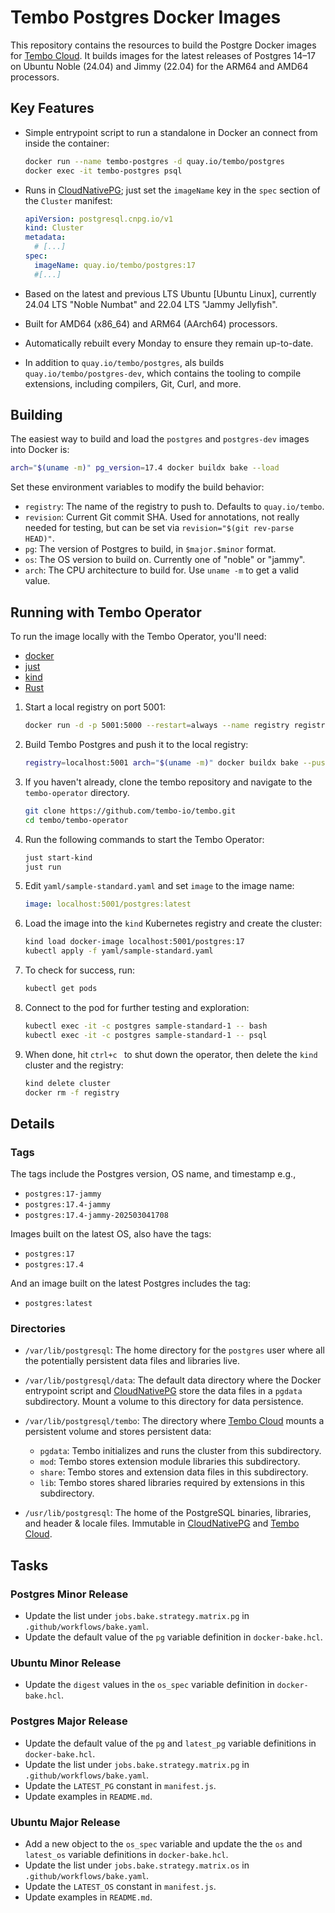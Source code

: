 # Tembo Postgres Docker Images

This repository contains the resources to build the Postgre Docker images for
[Tembo Cloud]. It builds images for the latest releases of Postgres 14–17 on
Ubuntu Noble (24.04) and Jimmy (22.04) for the ARM64 and AMD64 processors.

## Key Features

*   Simple entrypoint script to run a standalone in Docker an connect from
    inside the container:

    ```sh
    docker run --name tembo-postgres -d quay.io/tembo/postgres
    docker exec -it tembo-postgres psql
    ```

*   Runs in [CloudNativePG]; just set the `imageName` key in the `spec`
    section of the `Cluster` manifest:

    ```yaml
    apiVersion: postgresql.cnpg.io/v1
    kind: Cluster
    metadata:
      # [...]
    spec:
      imageName: quay.io/tembo/postgres:17
      #[...]
    ```

*   Based on the latest and previous LTS Ubuntu [Ubuntu Linux], currently
    24.04 LTS "Noble Numbat" and 22.04 LTS "Jammy Jellyfish".

*   Built for AMD64 (x86_64) and ARM64 (AArch64) processors.

*   Automatically rebuilt every Monday to ensure they remain up-to-date.

*   In addition to `quay.io/tembo/postgres`, als builds
    `quay.io/tembo/postgres-dev`, which contains the tooling to compile
    extensions, including compilers, Git, Curl, and more.

## Building

The easiest way to build and load the `postgres` and `postgres-dev` images
into Docker is:

```sh
arch="$(uname -m)" pg_version=17.4 docker buildx bake --load
```

Set these environment variables to modify the build behavior:

*   `registry`: The name of the registry to push to. Defaults to
    `quay.io/tembo`.
*   `revision`: Current Git commit SHA. Used for annotations, not really
    needed for testing, but can be set via `revision="$(git rev-parse HEAD)"`.
*   `pg`: The version of Postgres to build, in `$major.$minor` format.
*   `os`: The OS version to build on. Currently one of "noble" or "jammy".
*   `arch`: The CPU architecture to build for. Use `uname -m` to get a valid
    value.

## Running with Tembo Operator

To run the image locally with the Tembo Operator, you'll need:

*   [docker](https://www.docker.com)
*   [just](https://just.systems/man/en/packages.html)
*   [kind](https://kind.sigs.k8s.io/docs/user/quick-start/#installation)
*   [Rust](https://www.rust-lang.org/tools/install)

1.  Start a local registry on port 5001:

    ```sh
    docker run -d -p 5001:5000 --restart=always --name registry registry:2
    ```

2.  Build Tembo Postgres and push it to the local registry:

    ```sh
    registry=localhost:5001 arch="$(uname -m)" docker buildx bake --push
    ```

3.  If you haven't already, clone the tembo repository and navigate to the
    `tembo-operator` directory.

    ```sh
    git clone https://github.com/tembo-io/tembo.git
    cd tembo/tembo-operator
    ```

4.  Run the following commands to start the Tembo Operator:

    ```sh
    just start-kind
    just run
    ```

5.  Edit `yaml/sample-standard.yaml` and set `image` to the image name:

    ```yaml
    image: localhost:5001/postgres:latest
    ```

6.  Load the image into the `kind` Kubernetes registry and create the cluster:

    ```sh
    kind load docker-image localhost:5001/postgres:17
    kubectl apply -f yaml/sample-standard.yaml
    ```

7.  To check for success, run:

    ```sh
    kubectl get pods
    ```

8.  Connect to the pod for further testing and exploration:

    ```sh
    kubectl exec -it -c postgres sample-standard-1 -- bash
    kubectl exec -it -c postgres sample-standard-1 -- psql
    ```

9.  When done, hit `ctrl+c ` to shut down the operator, then delete the `kind`
    cluster and the registry:

    ```sh
    kind delete cluster
    docker rm -f registry
    ```

## Details

### Tags

The tags include the Postgres version, OS name, and timestamp e.g.,

*   `postgres:17-jammy`
*   `postgres:17.4-jammy`
*   `postgres:17.4-jammy-202503041708`

Images built on the latest OS, also have the tags:

*   `postgres:17`
*   `postgres:17.4`

And an image built on the latest Postgres includes the tag:

*   `postgres:latest`

### Directories

*   `/var/lib/postgresql`: The home directory for the `postgres` user where
    all the potentially persistent data files and libraries live.

*   `/var/lib/postgresql/data`: The default data directory where the Docker
    entrypoint script and [CloudNativePG] store the data files in a `pgdata`
    subdirectory. Mount a volume to this directory for data persistence.

*   `/var/lib/postgresql/tembo`: The directory where [Tembo Cloud] mounts a
    persistent volume and stores persistent data:
    *   `pgdata`: Tembo initializes and runs the cluster from this
        subdirectory.
    *   `mod`: Tembo stores extension module libraries this subdirectory.
    *   `share`: Tembo stores and extension data files in this subdirectory.
    *   `lib`: Tembo stores shared libraries required by extensions in this
        subdirectory.

*   `/usr/lib/postgresql`: The home of the PostgreSQL binaries, libraries, and
    header & locale files. Immutable in [CloudNativePG] and [Tembo Cloud].

## Tasks

### Postgres Minor Release

*   Update the list under `jobs.bake.strategy.matrix.pg` in
    `.github/workflows/bake.yaml`.
*   Update the default value of the `pg` variable definition in
    `docker-bake.hcl`.

### Ubuntu Minor Release

*   Update the `digest` values in the `os_spec` variable definition in
    `docker-bake.hcl`.

### Postgres Major Release

*   Update the default value of the `pg` and `latest_pg` variable definitions
    in `docker-bake.hcl`.
*   Update the list under `jobs.bake.strategy.matrix.pg` in
    `.github/workflows/bake.yaml`.
*   Update the `LATEST_PG` constant in `manifest.js`.
*   Update examples in `README.md`.

### Ubuntu Major Release

*   Add a new object to the `os_spec` variable and update the the `os` and
    `latest_os` variable definitions in `docker-bake.hcl`.
*   Update the list under `jobs.bake.strategy.matrix.os` in
    `.github/workflows/bake.yaml`.
*   Update the `LATEST_OS` constant in `manifest.js`.
*   Update examples in `README.md`.

  [Tembo Cloud]: https://tembo.io/docs/product/cloud/overview "Tembo Cloud Overview"
  [CloudNativePG]: https://cloudnative-pg.io "CloudNativePG - PostgreSQL Operator for Kubernetes"
